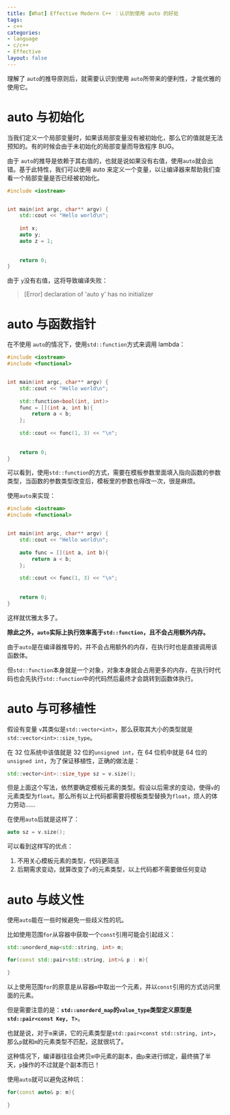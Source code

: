 ```yaml
---
title: [What] Effective Modern C++ ：认识到使用 auto 的好处
tags: 
- c++
categories: 
- language
- c/c++
- Effective
layout: false
---
```




理解了 `auto`的推导原则后，就需要认识到使用 `auto`所带来的便利性，才能优雅的使用它。

<!--more-->

# auto 与初始化

当我们定义一个局部变量时，如果该局部变量没有被初始化，那么它的值就是无法预知的。有的时候会由于未初始化的局部变量而导致程序 BUG。

由于 `auto`的推导是依赖于其右值的，也就是说如果没有右值，使用`auto`就会出错。基于此特性，我们可以使用 auto 来定义一个变量，以让编译器来帮助我们查看一个局部变量是否已经被初始化。

```cpp
#include <iostream>


int main(int argc, char** argv) {
	std::cout << "Hello world\n";
	
	int x;
	auto y;
	auto z = 1;
	
	
	return 0;
}
```

由于 `y`没有右值，这将导致编译失败：

> [Error] declaration of 'auto y' has no initializer

# auto 与函数指针

在不使用 `auto`的情况下，使用`std::function`方式来调用 lambda：

```cpp
#include <iostream>
#include <functional>


int main(int argc, char** argv) {
	std::cout << "Hello world\n";
	
	std::function<bool(int, int)>
	func = [](int a, int b){
		return a < b;
	};
	
	std::cout << func(1, 3) << "\n";
	
	
	return 0;
}
```

可以看到，使用`std::function`的方式，需要在模板参数里面填入指向函数的参数类型，当函数的参数类型改变后，模板里的参数也得改一次，很是麻烦。

使用`auto`来实现：

```cpp
#include <iostream>
#include <functional>


int main(int argc, char** argv) {
	std::cout << "Hello world\n";
	
	auto func = [](int a, int b){
		return a < b;
	};
	
	std::cout << func(1, 3) << "\n";
	
	
	return 0;
}
```

这样就优雅太多了。

**除此之外，`auto`实际上执行效率高于`std::function`，且不会占用额外内存。**

由于`auto`是在编译器推导的，并不会占用额外的内存，在执行时也是直接调用该函数体。

但`std::function`本身就是一个对象，对象本身就会占用更多的内存，在执行时代码也会先执行`std::function`中的代码然后最终才会跳转到函数体执行。

# auto 与可移植性

假设有变量 `v`其类似是`std::vector<int>`，那么获取其大小的类型就是`std::vector<int>::size_type`。

在 32 位系统中该值就是 32 位的`unsigned int`，在 64 位机中就是 64 位的`unsigned int`，为了保证移植性，正确的做法是：

```cpp
std::vector<int>::size_type sz = v.size();
```

但是上面这个写法，依然要确定模板元素的类型。假设以后需求的变动，使得`v`的元素类型为`float`。那么所有以上代码都需要将模板类型替换为`float`，烦人的体力劳动……

在使用`auto`后就是这样了：

```cpp
auto sz = v.size();
```

可以看到这样写的优点：

1. 不用关心模板元素的类型，代码更简洁
2. 后期需求变动，就算改变了`v`的元素类型，以上代码都不需要做任何变动

# auto 与歧义性

使用`auto`能在一些时候避免一些歧义性的坑。

比如使用范围`for`从容器中获取一个`const`引用可能会引起歧义：

```cpp
std::unorderd_map<std::string, int> m;

for(const std::pair<std::string, int>& p : m){
    
}
```

以上使用范围`for`的原意是从容器`m`中取出一个元素，并以`const`引用的方式访问里面的元素。

但是需要注意的是：**`std::unorderd_map`的`value_type`类型定义原型是`std::pair<const Key, T>`**。

也就是说，对于`m`来讲，它的元素类型是`std::pair<const std::string, int>`，那么`p`就和`m`的元素类型不匹配，这就很坑了。

这种情况下，编译器往往会拷贝`m`中元素的副本，由`p`来进行绑定，最终搞了半天，`p`操作的不过就是个副本而已！

使用`auto`就可以避免这种坑：

```cpp
for(const auto& p: m){
    
}
```

